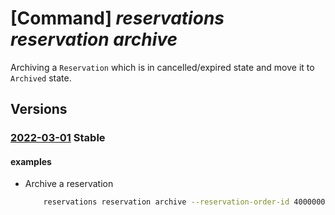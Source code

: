 # [Command] _reservations reservation archive_

Archiving a `Reservation` which is in cancelled/expired state and move it to `Archived` state.

## Versions

### [2022-03-01](/Resources/mgmt-plane/L3Byb3ZpZGVycy9taWNyb3NvZnQuY2FwYWNpdHkvcmVzZXJ2YXRpb25vcmRlcnMve30vcmVzZXJ2YXRpb25zL3t9L2FyY2hpdmU=/2022-03-01.xml) **Stable**

<!-- mgmt-plane /providers/microsoft.capacity/reservationorders/{}/reservations/{}/archive 2022-03-01 -->

#### examples

- Archive a reservation
    ```bash
        reservations reservation archive --reservation-order-id 40000000-aaaa-bbbb-cccc-20000000000 --reservation-id 50000000-aaaa-bbbb-cccc-200000000000
    ```

